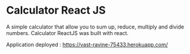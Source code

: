 # Calculator React JS

A simple calculator that allow you to sum up, reduce, multiply and divide numbers. Calculator ReactJS was built with react.


Application deployed : https://vast-ravine-75433.herokuapp.com/
